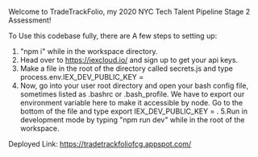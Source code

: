 Welcome to TradeTrackFolio, my 2020 NYC Tech Talent Pipeline Stage 2 Assessment!

To Use this codebase fully, there are A few steps to setting up:
1. "npm i" while in the workspace directory.
2. Head over to https://iexcloud.io/ and sign up to get your api keys.
3. Make a file in the root of the directory called secrets.js and type process.env.IEX_DEV_PUBLIC_KEY = <your-test-public-key-here>
4. Now, go into your user root directory and open your bash config file, sometimes listed as .bashrc or .bash_profile. We have to export our environment variable here to make it accessible by node. Go to the bottom of the file and type export IEX_DEV_PUBLIC_KEY = <your-test-public-key-here>.
5.Run in development mode by typing "npm run dev" while in the root of the workspace.
  

Deployed Link: https://tradetrackfoliofcg.appspot.com/
